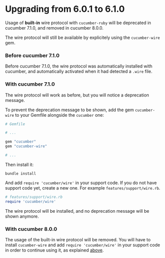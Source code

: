 # Upgrading from 6.0.1 to 6.1.0

Usage of **built-in** wire protocol with `cucumber-ruby` will be deprecated in cucumber
7.1.0, and removed in cucumber 8.0.0.

The wire protocol will still be available by explicitely using the `cucumber-wire`
gem.

### Before cucumber 7.1.0

Before cucumber 7.1.0, the wire protocol was automatically installed with cucumber,
and automatically activated when it had detected a `.wire` file.

### With cucumber 7.1.0

The wire protocol will work as before, but you will notice a deprecation message.

To prevent the deprecation message to be shown, add the gem `cucumber-wire` to your
Gemfile alongside the `cucumber` one:

```ruby
# Gemfile

# ...

gem "cucumber"
gem "cucumber-wire"

# ...

```

Then install it:

```shell
bundle install
```

And add `require 'cucumber/wire'` in your support code. If you do not have support
code yet, create a new one. For example `features/support/wire.rb`.

```ruby
# features/support/wire.rb
require 'cucumber/wire'
```

The wire protocol will be installed, and no deprecation message will be shown anymore.

### With cucumber 8.0.0

The usage of the built-in wire protocol will be removed. You will have to install
`cucumber-wire` and add `require 'cucumber/wire'` in your support code in order
to continue using it, as explained [above](#with-cucumber-710).
